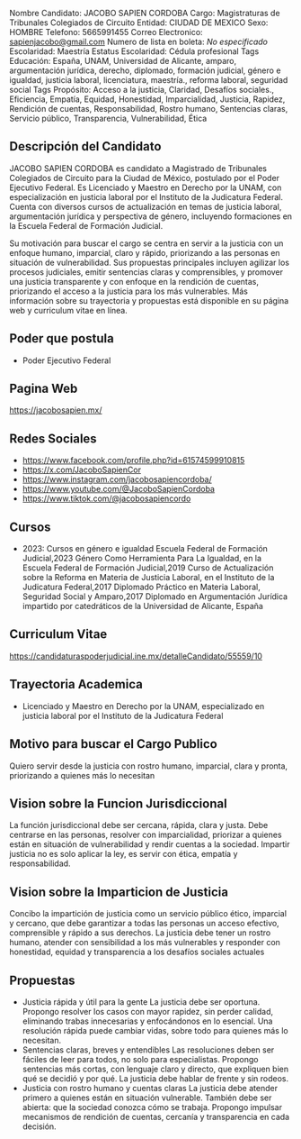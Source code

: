Nombre Candidato: JACOBO SAPIEN CORDOBA
Cargo: Magistraturas de Tribunales Colegiados de Circuito
Entidad: CIUDAD DE MEXICO
Sexo: HOMBRE
Telefono: 5665991455
Correo Electronico: sapienjacobo@gmail.com
Numero de lista en boleta: *No especificado*
Escolaridad: Maestría
Estatus Escolaridad: Cédula profesional
Tags Educación: España, UNAM, Universidad de Alicante, amparo, argumentación jurídica, derecho, diplomado, formación judicial, género e igualdad, justicia laboral, licenciatura, maestría., reforma laboral, seguridad social
Tags Propósito: Acceso a la justicia, Claridad, Desafíos sociales., Eficiencia, Empatía, Equidad, Honestidad, Imparcialidad, Justicia, Rapidez, Rendición de cuentas, Responsabilidad, Rostro humano, Sentencias claras, Servicio público, Transparencia, Vulnerabilidad, Ética


## Descripción del Candidato 

JACOBO SAPIEN CORDOBA es candidato a Magistrado de Tribunales Colegiados de Circuito para la Ciudad de México, postulado por el Poder Ejecutivo Federal. Es Licenciado y Maestro en Derecho por la UNAM, con especialización en justicia laboral por el Instituto de la Judicatura Federal. Cuenta con diversos cursos de actualización en temas de justicia laboral, argumentación jurídica y perspectiva de género, incluyendo formaciones en la Escuela Federal de Formación Judicial.

Su motivación para buscar el cargo se centra en servir a la justicia con un enfoque humano, imparcial, claro y rápido, priorizando a las personas en situación de vulnerabilidad.  Sus propuestas principales incluyen agilizar los procesos judiciales, emitir sentencias claras y comprensibles, y promover una justicia transparente y con enfoque en la rendición de cuentas, priorizando el acceso a la justicia para los más vulnerables.  Más información sobre su trayectoria y propuestas está disponible en su página web y curriculum vitae en línea.


## Poder que postula

- Poder Ejecutivo Federal


## Pagina Web

https://jacobosapien.mx/


## Redes Sociales

- https://www.facebook.com/profile.php?id=61574599910815
- https://x.com/JacoboSapienCor
- https://www.instagram.com/jacobosapiencordoba/
- https://www.youtube.com/@JacoboSapienCordoba
- https://www.tiktok.com/@jacobosapiencordo


## Cursos

- 2023: Cursos en género e igualdad   Escuela Federal de Formación Judicial,2023 Género Como Herramienta Para La Igualdad, en la Escuela Federal de Formación Judicial,2019 Curso de Actualización sobre la Reforma en Materia de Justicia Laboral, en el Instituto de la Judicatura Federal,2017 Diplomado Práctico en Materia Laboral, Seguridad Social y Amparo,2017 Diplomado en Argumentación Jurídica impartido por catedráticos de la Universidad de Alicante, España


## Curriculum Vitae

https://candidaturaspoderjudicial.ine.mx/detalleCandidato/55559/10


## Trayectoria Academica

- Licenciado y Maestro en Derecho por la UNAM, especializado en justicia laboral por el Instituto de la Judicatura Federal


## Motivo para buscar el Cargo Publico

Quiero servir desde la justicia con rostro humano, imparcial, clara y pronta, priorizando a quienes más lo necesitan


## Vision sobre la Funcion Jurisdiccional

La función jurisdiccional debe ser cercana, rápida, clara y justa. Debe centrarse en las personas, resolver con imparcialidad, priorizar a quienes están en situación de vulnerabilidad y rendir cuentas a la sociedad. Impartir justicia no es solo aplicar la ley, es servir con ética, empatía y responsabilidad.


## Vision sobre la Imparticion de Justicia

Concibo la impartición de justicia como un servicio público ético, imparcial y cercano, que debe garantizar a todas las personas un acceso efectivo, comprensible y rápido a sus derechos. La justicia debe tener un rostro humano, atender con sensibilidad a los más vulnerables y responder con honestidad, equidad y transparencia a los desafíos sociales actuales


## Propuestas

- Justicia rápida y útil para la gente La justicia debe ser oportuna. Propongo resolver los casos con mayor rapidez, sin perder calidad, eliminando trabas innecesarias y enfocándonos en lo esencial. Una resolución rápida puede cambiar vidas, sobre todo para quienes más lo necesitan.
- Sentencias claras, breves y entendibles Las resoluciones deben ser fáciles de leer para todos, no solo para especialistas. Propongo sentencias más cortas, con lenguaje claro y directo, que expliquen bien qué se decidió y por qué. La justicia debe hablar de frente y sin rodeos.
- Justicia con rostro humano y cuentas claras La justicia debe atender primero a quienes están en situación vulnerable. También debe ser abierta: que la sociedad conozca cómo se trabaja. Propongo impulsar mecanismos de rendición de cuentas, cercanía y transparencia en cada decisión.

